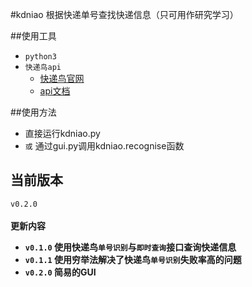 #kdniao
根据快递单号查找快递信息（只可用作研究学习）


##使用工具
* `python3`
* `快递鸟api`
    * [快递鸟官网](http://www.kdniao.com/)
    * [api文档](http://www.kdniao.com/api-track)


##使用方法
* 直接运行kdniao.py
* `或` 通过gui.py调用kdniao.recognise函数


## 当前版本
`v0.2.0`<br>
<br>
        <b>更新内容<b><br>
* `v0.1.0`  使用快递鸟`单号识别`与`即时查询`接口查询快递信息
* `v0.1.1`  使用穷举法解决了快递鸟`单号识别`失败率高的问题
* `v0.2.0`  简易的GUI
